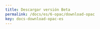```yaml
---
title: Descargar versión Beta
permalink: /docs/es/6-opac/download-opac
key: docs-download-opac-es
---
```

